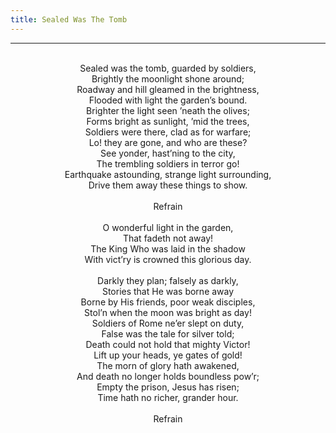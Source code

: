 ```yaml
---
title: Sealed Was The Tomb
---
```


---
<center>
<br/>
Sealed was the tomb, guarded by soldiers,<br/>
Brightly the moonlight shone around;<br/>
Roadway and hill gleamed in the brightness,<br/>
Flooded with light the garden’s bound.<br/>
Brighter the light seen ’neath the olives;<br/>
Forms bright as sunlight, ’mid the trees,<br/>
Soldiers were there, clad as for warfare;<br/>
Lo! they are gone, and who are these?<br/>
See yonder, hast’ning to the city,<br/>
The trembling soldiers in terror go!<br/>
Earthquake astounding, strange light surrounding,<br/>
Drive them away these things to show.<br/>
<br/>
Refrain<br/>
<br/>
O wonderful light in the garden,<br/>
That fadeth not away!<br/>
The King Who was laid in the shadow<br/>
With vict’ry is crowned this glorious day.<br/>
<br/>
Darkly they plan; falsely as darkly,<br/>
Stories that He was borne away<br/>
Borne by His friends, poor weak disciples,<br/>
Stol’n when the moon was bright as day!<br/>
Soldiers of Rome ne’er slept on duty,<br/>
False was the tale for silver told;<br/>
Death could not hold that mighty Victor!<br/>
Lift up your heads, ye gates of gold!<br/>
The morn of glory hath awakened,<br/>
And death no longer holds boundless pow’r;<br/>
Empty the prison, Jesus has risen;<br/>
Time hath no richer, grander hour.<br/>
<br/>
Refrain<br/>

</center>
